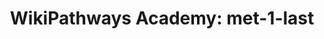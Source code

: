 ---
annotations:
- id: PW:0000002
  parent: classic metabolic pathway
  type: Pathway Ontology
  value: classic metabolic pathway
authors:
- ZDLech
description: Cholesterol is being synthetized from its precursor Acetyl-CoA in a chain
  of reactions constituting a mevalonate pathway.
last-edited: 2022-02-06
organisms:
- Homo sapiens
redirect_from:
- /index.php/Pathway:WP5163
- /instance/WP5163
revision: null
schema-jsonld:
- '@context': https://schema.org/
  '@id': https://wikipathways.github.io/pathways/WP5163.html
  '@type': Dataset
  creator:
    '@type': Organization
    name: WikiPathways
  description: Cholesterol is being synthetized from its precursor Acetyl-CoA in a
    chain of reactions constituting a mevalonate pathway.
  keywords:
  - (S)-2,3-Epoxysqualene
  - 7-Dehydrocholesterol
  - Acetyl-CoA
  - CYP51A1
  - DHCR7
  - Dimethylallyl pyrophosphate
  - FDFT1
  - FDPS
  - Geranyl-PP
  - HMG-CoA
  - HMGCR
  - HMGCS1
  - IDI1
  - LSS
  - Lanosterin
  - Lathosterol
  - MSMO1
  - MVD
  - MVK
  - Mevalonic acid
  - Mevalonic acid 5-pyrophosphate
  - Mevalonic acid-5P
  - NSDHL
  - PMVK
  - SC5DL
  - SQLE
  - Squalene
  - cholesterol
  - farnesyl pyrophosphate
  - isopentenyl pyrophosphate
  license: CC0
  name: 'WikiPathways Academy: met-1-last'
seo: CreativeWork
title: 'WikiPathways Academy: met-1-last'
wpid: WP5163
---